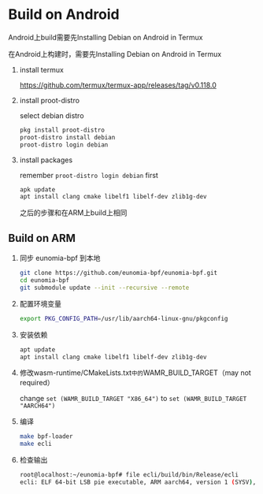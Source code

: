 # Build on Android

Android上build需要先Installing Debian on Android in Termux

在Android上构建时，需要先Installing Debian on Android in Termux

1. install termux

    <https://github.com/termux/termux-app/releases/tag/v0.118.0>

2. install proot-distro

    select debian distro

    ```sh
    pkg install proot-distro
    proot-distro install debian
    proot-distro login debian
    ```

3. install packages

    remember `proot-distro login debian` first

    ```sh
    apk update
    apt install clang cmake libelf1 libelf-dev zlib1g-dev
    ```

    之后的步骤和在ARM上build上相同

## Build on ARM

1. 同步 eunomia-bpf 到本地

    ```sh
    git clone https://github.com/eunomia-bpf/eunomia-bpf.git
    cd eunomia-bpf
    git submodule update --init --recursive --remote
    ```

2. 配置环境变量

    ```sh
    export PKG_CONFIG_PATH=/usr/lib/aarch64-linux-gnu/pkgconfig
    ```

3. 安装依赖

    ```sh
    apt update
    apt install clang cmake libelf1 libelf-dev zlib1g-dev
    ```

4. 修改wasm-runtime/CMakeLists.txt` 中的 `WAMR_BUILD_TARGET（may not required）

    change `set (WAMR_BUILD_TARGET "X86_64")` to `set (WAMR_BUILD_TARGET "AARCH64")`

5. 编译

    ```sh
    make bpf-loader
    make ecli
    ```

6. 检查输出

    ```sh
    root@localhost:~/eunomia-bpf# file ecli/build/bin/Release/ecli
    ecli: ELF 64-bit LSB pie executable, ARM aarch64, version 1 (SYSV), dynamically linked, interpreter /lib/ld-linux-aarch64.so.1, BuildID[sha1]=eab42b79be75951e3a573aa7c61136239d35c868, for GNU/Linux 3.7.0, with debug_info, not stripped
    ```
